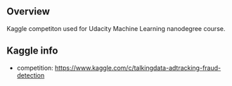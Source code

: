 ## Overview

Kaggle competiton used for Udacity Machine Learning nanodegree course.

## Kaggle info

- competition: https://www.kaggle.com/c/talkingdata-adtracking-fraud-detection

